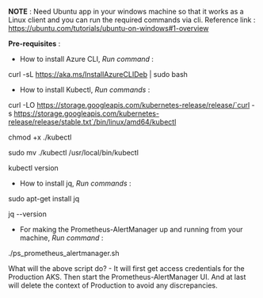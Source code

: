 **NOTE** : Need Ubuntu app in your windows machine so that it works as a Linux client and you can run the required commands via cli.
Reference link : https://ubuntu.com/tutorials/ubuntu-on-windows#1-overview

**Pre-requisites** : 
- How to install Azure CLI,
*Run command* : 

curl -sL https://aka.ms/InstallAzureCLIDeb | sudo bash

- How to install Kubectl,
*Run commands* :

curl -LO https://storage.googleapis.com/kubernetes-release/release/`curl -s https://storage.googleapis.com/kubernetes-release/release/stable.txt`/bin/linux/amd64/kubectl

chmod +x ./kubectl

sudo mv ./kubectl /usr/local/bin/kubectl

kubectl version

- How to install jq,
*Run commands* :

sudo apt-get install jq

jq --version

- For making the Prometheus-AlertManager up and running from your machine,
*Run command* : 

./ps_prometheus_alertmanager.sh

What will the above script do? - 
It will first get access credentials for the Production AKS.
Then start the Prometheus-AlertManager UI.
And at last will delete the context of Production to avoid any discrepancies.